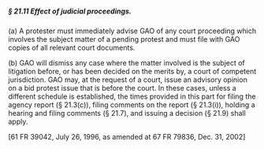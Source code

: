 ##### § 21.11 Effect of judicial proceedings. #####

(a) A protester must immediately advise GAO of any court proceeding which involves the subject matter of a pending protest and must file with GAO copies of all relevant court documents.

(b) GAO will dismiss any case where the matter involved is the subject of litigation before, or has been decided on the merits by, a court of competent jurisdiction. GAO may, at the request of a court, issue an advisory opinion on a bid protest issue that is before the court. In these cases, unless a different schedule is established, the times provided in this part for filing the agency report (§ 21.3(c)), filing comments on the report (§ 21.3(i)), holding a hearing and filing comments (§ 21.7), and issuing a decision (§ 21.9) shall apply.

[61 FR 39042, July 26, 1996, as amended at 67 FR 79836, Dec. 31, 2002]